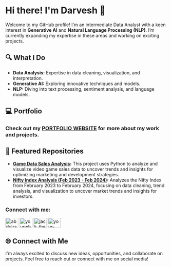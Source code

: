 # Hi there! I'm Darvesh 👋

Welcome to my GitHub profile! I'm an intermediate Data Analyst with a keen interest in **Generative AI** and **Natural Language Processing (NLP)**. I’m currently expanding my expertise in these areas and working on exciting projects.

## 🔍 What I Do

- **Data Analysis:** Expertise in data cleaning, visualization, and interpretation.
- **Generative AI:** Exploring innovative techniques and models.
- **NLP:** Diving into text processing, sentiment analysis, and language models.

## 💻 Portfolio

### Check out my [PORTFOLIO WEBSITE](https://abdul-rahman-darvesh.github.io/Darvesh-Portfolio/) for more about my work and projects.

## 🌟 Featured Repositories

- **[Game Data Sales Analysis](https://www.kaggle.com/code/abdulrahmandarvesh/game-data-sales-analysis):** This project uses Python to analyze and visualize video game sales data to uncover trends and insights for optimizing marketing and development strategies.
- **[ Nifty Index Analysis (Feb 2023 - Feb 2024)](https://www.kaggle.com/code/abdulrahmandarvesh/nifty-index-analysis-feb-23-feb-24):** Analyzes the Nifty Index from February 2023 to February 2024, focusing on data cleaning, trend analysis, and visualization to uncover market trends and insights for investors.


<h3 align="left">Connect with me:</h3>
<a href="https://www.linkedin.com/in/abdulrahmandarvesh06/" target="blank"><img align="center" src="https://raw.githubusercontent.com/rahuldkjain/github-profile-readme-generator/master/src/images/icons/Social/linked-in-alt.svg" alt="abdulrahmandarvesh06" height="30" width="40" /></a> 
<a href="https://wa.me/+919597242294" target="blank"><img align="center" src="https://raw.githubusercontent.com/rahuldkjain/github-profile-readme-generator/master/src/images/icons/Social/whatsapp.svg" alt="yourwhatsappnumber" height="30" width="40" /></a>
<a href="https://www.instagram.com/darve_sh__/" target="blank"><img align="center" src="https://raw.githubusercontent.com/rahuldkjain/github-profile-readme-generator/master/src/images/icons/Social/instagram.svg" alt="jack_the_ripper_08_" height="30" width="40" /></a>
<a href="https://www.kaggle.com/abdulrahmandarvesh" target="blank"><img align="center" src="https://raw.githubusercontent.com/rahuldkjain/github-profile-readme-generator/master/src/images/icons/Social/kaggle.svg" alt="your-kaggle-username" height="30" width="40" /></a>


## 🌐 Connect with Me

I'm always excited to discuss new ideas, opportunities, and collaborate on projects. Feel free to reach out or connect with me on social media!
